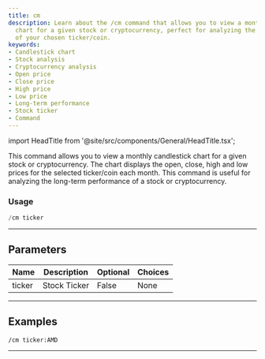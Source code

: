 ```yaml
---
title: cm
description: Learn about the /cm command that allows you to view a monthly candlestick
  chart for a given stock or cryptocurrency, perfect for analyzing the long-term performance
  of your chosen ticker/coin.
keywords:
- Candlestick chart
- Stock analysis
- Cryptocurrency analysis
- Open price
- Close price
- High price
- Low price
- Long-term performance
- Stock ticker
- Command
---
```


import HeadTitle from '@site/src/components/General/HeadTitle.tsx';

<HeadTitle title="charts: cm - Discord Reference | OpenBB Bot Docs" />

This command allows you to view a monthly candlestick chart for a given stock or cryptocurrency. The chart displays the open, close, high and low prices for the selected ticker/coin each month. This command is useful for analyzing the long-term performance of a stock or cryptocurrency.

### Usage

```python wordwrap
/cm ticker
```

---

## Parameters

| Name | Description | Optional | Choices |
| ---- | ----------- | -------- | ------- |
| ticker | Stock Ticker | False | None |


---

## Examples

```
/cm ticker:AMD
```

---
